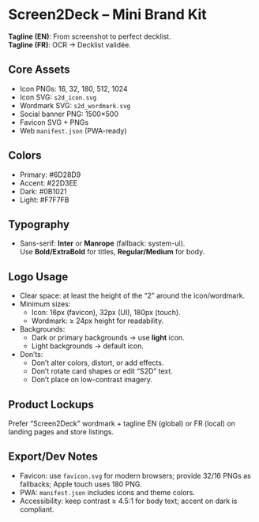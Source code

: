 # Screen2Deck – Mini Brand Kit

**Tagline (EN)**: From screenshot to perfect decklist.  
**Tagline (FR)**: OCR → Decklist validée.

## Core Assets
- Icon PNGs: 16, 32, 180, 512, 1024
- Icon SVG: `s2d_icon.svg`
- Wordmark SVG: `s2d_wordmark.svg`
- Social banner PNG: 1500×500
- Favicon SVG + PNGs
- Web `manifest.json` (PWA-ready)

## Colors
- Primary: #6D28D9
- Accent:  #22D3EE
- Dark:    #0B1021
- Light:   #F7F7FB

## Typography
- Sans-serif: **Inter** or **Manrope** (fallback: system-ui).  
  Use **Bold/ExtraBold** for titles, **Regular/Medium** for body.

## Logo Usage
- Clear space: at least the height of the “2” around the icon/wordmark.
- Minimum sizes:  
  - Icon: 16px (favicon), 32px (UI), 180px (touch).  
  - Wordmark: ≥ 24px height for readability.
- Backgrounds:  
  - Dark or primary backgrounds → use **light** icon.  
  - Light backgrounds → default icon.
- Don’ts:  
  - Don’t alter colors, distort, or add effects.  
  - Don’t rotate card shapes or edit “S2D” text.  
  - Don’t place on low-contrast imagery.

## Product Lockups
Prefer “Screen2Deck” wordmark + tagline EN (global) or FR (local) on landing pages and store listings.

## Export/Dev Notes
- Favicon: use `favicon.svg` for modern browsers; provide 32/16 PNGs as fallbacks; Apple touch uses 180 PNG.
- PWA: `manifest.json` includes icons and theme colors.
- Accessibility: keep contrast ≥ 4.5:1 for body text; accent on dark is compliant.
